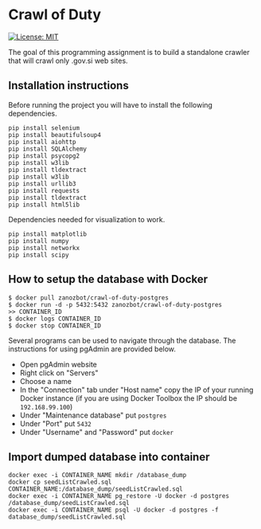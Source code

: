 # Crawl of Duty

[![License: MIT](https://img.shields.io/badge/License-MIT-yellow.svg)](https://opensource.org/licenses/MIT)

The goal of this programming assignment is to build a standalone crawler that will crawl only .gov.si web sites.

## Installation instructions

Before running the project you will have to install the following dependencies.

```
pip install selenium
pip install beautifulsoup4
pip install aiohttp
pip install SQLAlchemy
pip install psycopg2
pip install w3lib
pip install tldextract
pip install w3lib
pip install urllib3
pip install requests
pip install tldextract
pip install html5lib
```

Dependencies needed for visualization to work.
```
pip install matplotlib
pip install numpy
pip install networkx
pip install scipy
```

## How to setup the database with Docker

```
$ docker pull zanozbot/crawl-of-duty-postgres
$ docker run -d -p 5432:5432 zanozbot/crawl-of-duty-postgres
>> CONTAINER_ID
$ docker logs CONTAINER_ID
$ docker stop CONTAINER_ID
```

Several programs can be used to navigate through the database. The instructions for using pgAdmin are provided below.

* Open pgAdmin website
* Right click on "Servers"
* Choose a name
* In the "Connection" tab under "Host name" copy the IP of your running Docker instance (if you are using Docker Toolbox the IP should be `192.168.99.100`)
* Under "Maintenance database" put `postgres`
* Under "Port" put `5432`
* Under "Username" and "Password" put `docker`

## Import dumped  database into container

```
docker exec -i CONTAINER_NAME mkdir /database_dump
docker cp seedListCrawled.sql CONTAINER_NAME:/database_dump/seedListCrawled.sql
docker exec -i CONTAINER_NAME pg_restore -U docker -d postgres /database_dump/seedListCrawled.sql
docker exec -i CONTAINER_NAME psql -U docker -d postgres -f database_dump/seedListCrawled.sql
```
